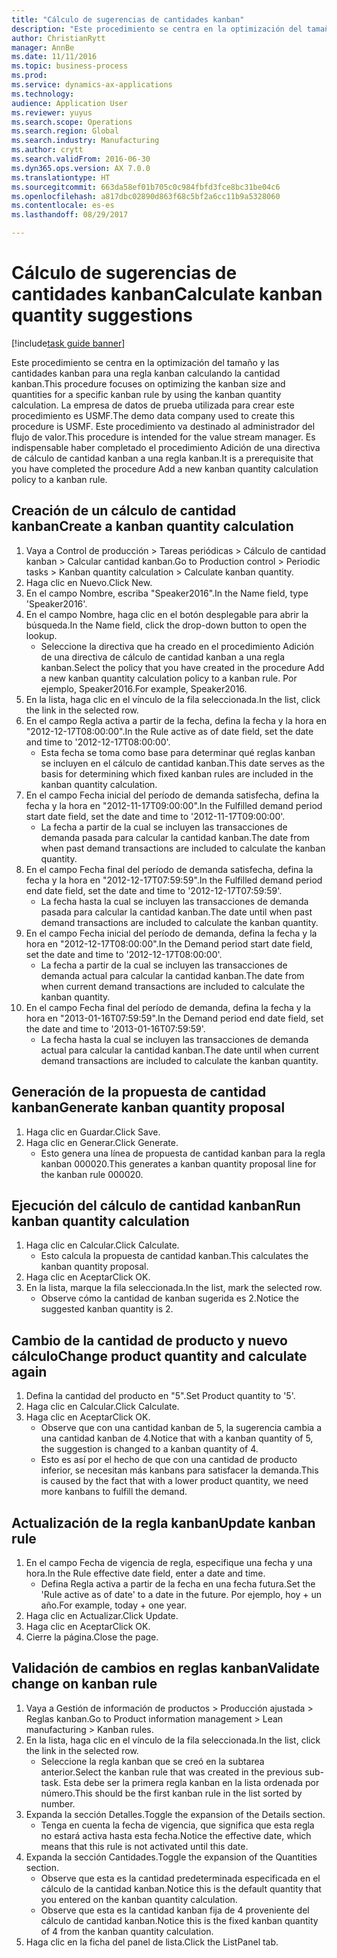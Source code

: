 ```yaml
--- 
title: "Cálculo de sugerencias de cantidades kanban"
description: "Este procedimiento se centra en la optimización del tamaño y las cantidades kanban para una regla kanban calculando la cantidad kanban."
author: ChristianRytt
manager: AnnBe
ms.date: 11/11/2016
ms.topic: business-process
ms.prod: 
ms.service: dynamics-ax-applications
ms.technology: 
audience: Application User
ms.reviewer: yuyus
ms.search.scope: Operations
ms.search.region: Global
ms.search.industry: Manufacturing
ms.author: crytt
ms.search.validFrom: 2016-06-30
ms.dyn365.ops.version: AX 7.0.0
ms.translationtype: HT
ms.sourcegitcommit: 663da58ef01b705c0c984fbfd3fce8bc31be04c6
ms.openlocfilehash: a817dbc02890d863f68c5bf2a6cc11b9a5328060
ms.contentlocale: es-es
ms.lasthandoff: 08/29/2017

---
```

# <a name="calculate-kanban-quantity-suggestions"></a><span data-ttu-id="3049c-103">Cálculo de sugerencias de cantidades kanban</span><span class="sxs-lookup"><span data-stu-id="3049c-103">Calculate kanban quantity suggestions</span></span>

[!include[task guide banner](../../includes/task-guide-banner.md)]

<span data-ttu-id="3049c-104">Este procedimiento se centra en la optimización del tamaño y las cantidades kanban para una regla kanban calculando la cantidad kanban.</span><span class="sxs-lookup"><span data-stu-id="3049c-104">This procedure focuses on optimizing the kanban size and quantities for a specific kanban rule by using the kanban quantity calculation.</span></span> <span data-ttu-id="3049c-105">La empresa de datos de prueba utilizada para crear este procedimiento es USMF.</span><span class="sxs-lookup"><span data-stu-id="3049c-105">The demo data company used to create this procedure is USMF.</span></span> <span data-ttu-id="3049c-106">Este procedimiento va destinado al administrador del flujo de valor.</span><span class="sxs-lookup"><span data-stu-id="3049c-106">This procedure is intended for the value stream manager.</span></span> <span data-ttu-id="3049c-107">Es indispensable haber completado el procedimiento Adición de una directiva de cálculo de cantidad kanban a una regla kanban.</span><span class="sxs-lookup"><span data-stu-id="3049c-107">It is a prerequisite that you have completed the procedure Add a new kanban quantity calculation policy to a kanban rule.</span></span>


## <a name="create-a-kanban-quantity-calculation"></a><span data-ttu-id="3049c-108">Creación de un cálculo de cantidad kanban</span><span class="sxs-lookup"><span data-stu-id="3049c-108">Create a kanban quantity calculation</span></span>
1. <span data-ttu-id="3049c-109">Vaya a Control de producción > Tareas periódicas > Cálculo de cantidad kanban > Calcular cantidad kanban.</span><span class="sxs-lookup"><span data-stu-id="3049c-109">Go to Production control > Periodic tasks > Kanban quantity calculation > Calculate kanban quantity.</span></span>
2. <span data-ttu-id="3049c-110">Haga clic en Nuevo.</span><span class="sxs-lookup"><span data-stu-id="3049c-110">Click New.</span></span>
3. <span data-ttu-id="3049c-111">En el campo Nombre, escriba "Speaker2016".</span><span class="sxs-lookup"><span data-stu-id="3049c-111">In the Name field, type 'Speaker2016'.</span></span>
4. <span data-ttu-id="3049c-112">En el campo Nombre, haga clic en el botón desplegable para abrir la búsqueda.</span><span class="sxs-lookup"><span data-stu-id="3049c-112">In the Name field, click the drop-down button to open the lookup.</span></span>
    * <span data-ttu-id="3049c-113">Seleccione la directiva que ha creado en el procedimiento Adición de una directiva de cálculo de cantidad kanban a una regla kanban.</span><span class="sxs-lookup"><span data-stu-id="3049c-113">Select the policy that you have created in the procedure Add a new kanban quantity calculation policy to a kanban rule.</span></span> <span data-ttu-id="3049c-114">Por ejemplo, Speaker2016.</span><span class="sxs-lookup"><span data-stu-id="3049c-114">For example, Speaker2016.</span></span>  
5. <span data-ttu-id="3049c-115">En la lista, haga clic en el vínculo de la fila seleccionada.</span><span class="sxs-lookup"><span data-stu-id="3049c-115">In the list, click the link in the selected row.</span></span>
6. <span data-ttu-id="3049c-116">En el campo Regla activa a partir de la fecha, defina la fecha y la hora en "2012-12-17T08:00:00".</span><span class="sxs-lookup"><span data-stu-id="3049c-116">In the Rule active as of date field, set the date and time to '2012-12-17T08:00:00'.</span></span>
    * <span data-ttu-id="3049c-117">Esta fecha se toma como base para determinar qué reglas kanban se incluyen en el cálculo de cantidad kanban.</span><span class="sxs-lookup"><span data-stu-id="3049c-117">This date serves as the basis for determining which fixed kanban rules are included in the kanban quantity calculation.</span></span>  
7. <span data-ttu-id="3049c-118">En el campo Fecha inicial del período de demanda satisfecha, defina la fecha y la hora en "2012-11-17T09:00:00".</span><span class="sxs-lookup"><span data-stu-id="3049c-118">In the Fulfilled demand period start date field, set the date and time to '2012-11-17T09:00:00'.</span></span>
    * <span data-ttu-id="3049c-119">La fecha a partir de la cual se incluyen las transacciones de demanda pasada para calcular la cantidad kanban.</span><span class="sxs-lookup"><span data-stu-id="3049c-119">The date from when past demand transactions are included to calculate the kanban quantity.</span></span>  
8. <span data-ttu-id="3049c-120">En el campo Fecha final del período de demanda satisfecha, defina la fecha y la hora en "2012-12-17T07:59:59".</span><span class="sxs-lookup"><span data-stu-id="3049c-120">In the Fulfilled demand period end date field, set the date and time to '2012-12-17T07:59:59'.</span></span>
    * <span data-ttu-id="3049c-121">La fecha hasta la cual se incluyen las transacciones de demanda pasada para calcular la cantidad kanban.</span><span class="sxs-lookup"><span data-stu-id="3049c-121">The date until when past demand transactions are included to calculate the kanban quantity.</span></span>  
9. <span data-ttu-id="3049c-122">En el campo Fecha inicial del período de demanda, defina la fecha y la hora en "2012-12-17T08:00:00".</span><span class="sxs-lookup"><span data-stu-id="3049c-122">In the Demand period start date field, set the date and time to '2012-12-17T08:00:00'.</span></span>
    * <span data-ttu-id="3049c-123">La fecha a partir de la cual se incluyen las transacciones de demanda actual para calcular la cantidad kanban.</span><span class="sxs-lookup"><span data-stu-id="3049c-123">The date from when current demand transactions are included to calculate the kanban quantity.</span></span>  
10. <span data-ttu-id="3049c-124">En el campo Fecha final del período de demanda, defina la fecha y la hora en "2013-01-16T07:59:59".</span><span class="sxs-lookup"><span data-stu-id="3049c-124">In the Demand period end date field, set the date and time to '2013-01-16T07:59:59'.</span></span>
    * <span data-ttu-id="3049c-125">La fecha hasta la cual se incluyen las transacciones de demanda actual para calcular la cantidad kanban.</span><span class="sxs-lookup"><span data-stu-id="3049c-125">The date until when current demand transactions are included to calculate the kanban quantity.</span></span>  

## <a name="generate-kanban-quantity-proposal"></a><span data-ttu-id="3049c-126">Generación de la propuesta de cantidad kanban</span><span class="sxs-lookup"><span data-stu-id="3049c-126">Generate kanban quantity proposal</span></span>
1. <span data-ttu-id="3049c-127">Haga clic en Guardar.</span><span class="sxs-lookup"><span data-stu-id="3049c-127">Click Save.</span></span>
2. <span data-ttu-id="3049c-128">Haga clic en Generar.</span><span class="sxs-lookup"><span data-stu-id="3049c-128">Click Generate.</span></span>
    * <span data-ttu-id="3049c-129">Esto genera una línea de propuesta de cantidad kanban para la regla kanban 000020.</span><span class="sxs-lookup"><span data-stu-id="3049c-129">This generates a kanban quantity proposal line for the kanban rule 000020.</span></span>  

## <a name="run-kanban-quantity-calculation"></a><span data-ttu-id="3049c-130">Ejecución del cálculo de cantidad kanban</span><span class="sxs-lookup"><span data-stu-id="3049c-130">Run kanban quantity calculation</span></span>
1. <span data-ttu-id="3049c-131">Haga clic en Calcular.</span><span class="sxs-lookup"><span data-stu-id="3049c-131">Click Calculate.</span></span>
    * <span data-ttu-id="3049c-132">Esto calcula la propuesta de cantidad kanban.</span><span class="sxs-lookup"><span data-stu-id="3049c-132">This calculates the kanban quantity proposal.</span></span>  
2. <span data-ttu-id="3049c-133">Haga clic en Aceptar</span><span class="sxs-lookup"><span data-stu-id="3049c-133">Click OK.</span></span>
3. <span data-ttu-id="3049c-134">En la lista, marque la fila seleccionada.</span><span class="sxs-lookup"><span data-stu-id="3049c-134">In the list, mark the selected row.</span></span>
    * <span data-ttu-id="3049c-135">Observe cómo la cantidad de kanban sugerida es 2.</span><span class="sxs-lookup"><span data-stu-id="3049c-135">Notice the suggested kanban quantity is 2.</span></span>  

## <a name="change-product-quantity-and-calculate-again"></a><span data-ttu-id="3049c-136">Cambio de la cantidad de producto y nuevo cálculo</span><span class="sxs-lookup"><span data-stu-id="3049c-136">Change product quantity and calculate again</span></span>
1. <span data-ttu-id="3049c-137">Defina la cantidad del producto en "5".</span><span class="sxs-lookup"><span data-stu-id="3049c-137">Set Product quantity to '5'.</span></span>
2. <span data-ttu-id="3049c-138">Haga clic en Calcular.</span><span class="sxs-lookup"><span data-stu-id="3049c-138">Click Calculate.</span></span>
3. <span data-ttu-id="3049c-139">Haga clic en Aceptar</span><span class="sxs-lookup"><span data-stu-id="3049c-139">Click OK.</span></span>
    * <span data-ttu-id="3049c-140">Observe que con una cantidad kanban de 5, la sugerencia cambia a una cantidad kanban de 4.</span><span class="sxs-lookup"><span data-stu-id="3049c-140">Notice that with a kanban quantity of 5, the suggestion is changed to a kanban quantity of 4.</span></span>  
    * <span data-ttu-id="3049c-141">Esto es así por el hecho de que con una cantidad de producto inferior, se necesitan más kanbans para satisfacer la demanda.</span><span class="sxs-lookup"><span data-stu-id="3049c-141">This is caused by the fact that with a lower product quantity, we need more kanbans to fulfill the demand.</span></span>  

## <a name="update-kanban-rule"></a><span data-ttu-id="3049c-142">Actualización de la regla kanban</span><span class="sxs-lookup"><span data-stu-id="3049c-142">Update kanban rule</span></span>
1. <span data-ttu-id="3049c-143">En el campo Fecha de vigencia de regla, especifique una fecha y una hora.</span><span class="sxs-lookup"><span data-stu-id="3049c-143">In the Rule effective date field, enter a date and time.</span></span>
    * <span data-ttu-id="3049c-144">Defina Regla activa a partir de la fecha en una fecha futura.</span><span class="sxs-lookup"><span data-stu-id="3049c-144">Set the 'Rule active as of date' to a date in the future.</span></span> <span data-ttu-id="3049c-145">Por ejemplo, hoy + un año.</span><span class="sxs-lookup"><span data-stu-id="3049c-145">For example, today + one year.</span></span>  
2. <span data-ttu-id="3049c-146">Haga clic en Actualizar.</span><span class="sxs-lookup"><span data-stu-id="3049c-146">Click Update.</span></span>
3. <span data-ttu-id="3049c-147">Haga clic en Aceptar</span><span class="sxs-lookup"><span data-stu-id="3049c-147">Click OK.</span></span>
4. <span data-ttu-id="3049c-148">Cierre la página.</span><span class="sxs-lookup"><span data-stu-id="3049c-148">Close the page.</span></span>

## <a name="validate-change-on-kanban-rule"></a><span data-ttu-id="3049c-149">Validación de cambios en reglas kanban</span><span class="sxs-lookup"><span data-stu-id="3049c-149">Validate change on kanban rule</span></span>
1. <span data-ttu-id="3049c-150">Vaya a Gestión de información de productos > Producción ajustada > Reglas kanban.</span><span class="sxs-lookup"><span data-stu-id="3049c-150">Go to Product information management > Lean manufacturing > Kanban rules.</span></span>
2. <span data-ttu-id="3049c-151">En la lista, haga clic en el vínculo de la fila seleccionada.</span><span class="sxs-lookup"><span data-stu-id="3049c-151">In the list, click the link in the selected row.</span></span>
    * <span data-ttu-id="3049c-152">Seleccione la regla kanban que se creó en la subtarea anterior.</span><span class="sxs-lookup"><span data-stu-id="3049c-152">Select the kanban rule that was created in the previous sub-task.</span></span> <span data-ttu-id="3049c-153">Esta debe ser la primera regla kanban en la lista ordenada por número.</span><span class="sxs-lookup"><span data-stu-id="3049c-153">This should be the first kanban rule in the list sorted by number.</span></span>  
3. <span data-ttu-id="3049c-154">Expanda la sección Detalles.</span><span class="sxs-lookup"><span data-stu-id="3049c-154">Toggle the expansion of the Details section.</span></span>
    * <span data-ttu-id="3049c-155">Tenga en cuenta la fecha de vigencia, que significa que esta regla no estará activa hasta esta fecha.</span><span class="sxs-lookup"><span data-stu-id="3049c-155">Notice the effective date, which means that this rule is not activated until this date.</span></span>  
4. <span data-ttu-id="3049c-156">Expanda la sección Cantidades.</span><span class="sxs-lookup"><span data-stu-id="3049c-156">Toggle the expansion of the Quantities section.</span></span>
    * <span data-ttu-id="3049c-157">Observe que esta es la cantidad predeterminada especificada en el cálculo de la cantidad kanban.</span><span class="sxs-lookup"><span data-stu-id="3049c-157">Notice this is the default quantity that you entered on the kanban quantity calculation.</span></span>  
    * <span data-ttu-id="3049c-158">Observe que esta es la cantidad kanban fija de 4 proveniente del cálculo de cantidad kanban.</span><span class="sxs-lookup"><span data-stu-id="3049c-158">Notice this is the fixed kanban quantity of 4 from the kanban quantity calculation.</span></span>  
5. <span data-ttu-id="3049c-159">Haga clic en la ficha del panel de lista.</span><span class="sxs-lookup"><span data-stu-id="3049c-159">Click the ListPanel tab.</span></span>


